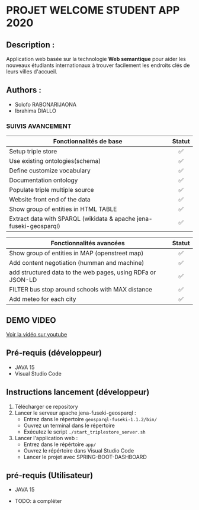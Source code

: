 # PROJET WELCOME STUDENT APP 2020
## Description :
Application web basée sur la technologie __Web semantique__ pour aider les nouveaux étudiants internationaux à trouver facilement les endroits clés de leurs villes d'accueil. 
## Authors :
 - Solofo RABONARIJAONA
 - Ibrahima DIALLO

### SUIVIS AVANCEMENT
| __Fonctionnalités de base__   |  __Statut__    |
|---------------------------|:----------:|
| Setup triple store |  :white_check_mark:       |
| Use existing ontologies(schema) |    :white_check_mark:   |
| Define customize vocabulary | :white_check_mark: |
| Documentation ontology   | :white_check_mark: |
| Populate triple multiple source | :white_check_mark: |
| Website front end of the data  | :white_check_mark: |
| Show group of entities in HTML TABLE | :white_check_mark: |
| Extract data with SPARQL (wikidata & apache jena-fuseki-geosparql) | :white_check_mark: |

| __Fonctionnalités avancées__   |  __Statut__    |
|--------------------------------|:--------------:|
| Show group of entities in MAP (openstreet map) | :white_check_mark: |
| Add content negotiation (humman and machine) | :white_check_mark: |
| add structured data to the web pages, using RDFa or JSON-LD | :white_check_mark: |
| FILTER bus stop around schools with MAX distance | :white_check_mark: | 
| Add meteo for each city | :white_check_mark: |


## DEMO VIDEO 
[Voir la vidéo sur youtube](https://youtu.be/5xC2lqzb1zk)


## Pré-requis (développeur)
- JAVA 15
- Visual Studio Code 

## Instructions lancement (développeur)
1. Télécharger ce repository
2. Lancer le serveur apache jena-fuseki-geosparql :
    - Entrez dans le répertoire `geosparql-fuseki-1.1.2/bin/`
    - Ouvrez un terminal dans le répertoire
    - Exécutez le script `./start_triplestore_server.sh`
3. Lancer l'application web :
    - Entrez dans le répértoire `app/`
    - Ouvrez le répértoire dans Visual Studio Code 
    - Lancer le projet avec SPRING-BOOT-DASHBOARD

## pré-requis (Utilisateur)
- JAVA 15

- TODO: à compléter

